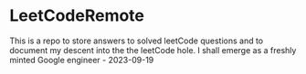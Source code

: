 # LeetCodeRemote

This is a repo to store answers to solved leetCode questions 
and to document my descent into the the leetCode hole. I shall
emerge as a freshly minted Google engineer - 2023-09-19
